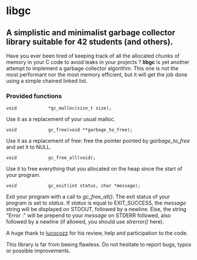 # libgc
## A simplistic and minimalist garbage collector library suitable for 42 students (and others).

Have you ever been tired of keeping track of all the allocated chunks of memory in your C code to avoid leaks in your projects ? **libgc** is yet another attempt to implement a garbage collector algorithm. This one is not the most performant nor the most memory efficient, but it will get the job done using a simple chained linked list.

### Provided functions
```
void			*gc_malloc(size_t size);
```
Use it as a replacement of your usual malloc.
```
void			gc_free(void **garbage_to_free);
```
Use it as a replacement of free: free the pointer pointed by _garbage_to_free_ and set it to NULL.
```
void			gc_free_all(void);
```
Use it to free everything that you allocated on the heap since the start of your program.
```
void			gc_exit(int status, char *message);
```
Exit your program with a call to _gc_free_all()_. The exit status of your program is set to _status_. If _status_ is equal to EXIT_SUCCESS, the _message_ string will be displayed on STDOUT, followed by a newline. Else, the string "Error :" will be prepend to your _message_ on STDERR followed, also followed by a newline (if allowed, you should use _strerror()_ here).

A huge thank to [lucocozz](https://www.github.com/lucocozz) for his review, help and participation to the code.

This library is far from beeing flawless. Do not hesitate to report bugs, typos or possible improvements.
